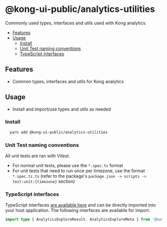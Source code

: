 # @kong-ui-public/analytics-utilities

Commonly used types, interfaces and utils used with Kong analytics.

- [Features](#features)
- [Usage](#usage)
  - [Install](#install)
  - [Unit Test naming conventions](#unit-test-naming-conventions)
  - [TypeScript interfaces](#typescript-interfaces)

## Features

- Common types, interfaces and utils for Kong analytics

## Usage

- Install and import/use types and utils as needed

### Install

```sh
  yarn add @kong-ui-public/analytics-utilities
```

### Unit Test naming conventions

All unit tests are ran with Vitest.

- For normal unit tests, please use the `*.spec.ts` format
- For unit tests that need to run once per timezone, use the format `*.spec.tz.ts` (refer to the package's `package.json -> scripts -> test:unit:{timezone}` section)

### TypeScript interfaces

TypeScript interfaces [are available here](https://github.com/Kong/public-ui-components/blob/main/packages/analytics/analytics-utilities/src/types) and can be directly imported into your host application. The following interfaces are available for import:

```ts
import type { AnalyticsExploreResult, AnalyticsExploreMeta } from '@kong-ui-public/analytics-utilities'
```
